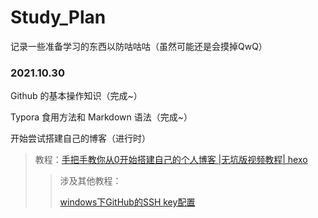 # Study_Plan
记录一些准备学习的东西以防咕咕咕（虽然可能还是会摸掉QwQ）

### 2021.10.30
Github 的基本操作知识（完成~）

Typora 食用方法和 Markdown 语法（完成~）

开始尝试搭建自己的博客（进行时）
>教程：[手把手教你从0开始搭建自己的个人博客 |无坑版视频教程| hexo](https://www.bilibili.com/video/BV1Yb411a7ty?p=1&share_medium=android&share_plat=android&share_source=QQ&share_tag=s_i&timestamp=1635581158&unique_k=eSoVqM)
>>涉及其他教程：
>>
>>[windows下GitHub的SSH key配置](https://www.jianshu.com/p/9317a927e844)
